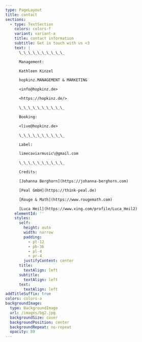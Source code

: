 ```yaml
---
type: PageLayout
title: contact
sections:
  - type: TextSection
    colors: colors-f
    variant: variant-a
    title: contact information
    subtitle: Get in touch with us <3
    text: |
      \_\_\_\_\_\_\_\_\_\_

      Management:

      Kathleen Kinzel

      hopkinz.MANAGEMENT & MARKETING

      <info@hopkinz.de>

      <https://hopkinz.de/>

      \_\_\_\_\_\_\_\_\_\_

      Booking:

      <live@hopkinz.de>

      \_\_\_\_\_\_\_\_\_\_

      Label:

      limecaviarmusic\@gmail.com

      \_\_\_\_\_\_\_\_\_\_

      Credits:

      [Johanna Berghorn](https://johanna-berghorn.com)

      [Peal GmbH](https://think-peal.de)

      [Rouge & Math](https://www.rougemath.com)

      [Luca Heil](https://www.xing.com/profile/Luca_Heil2)
    elementId: ''
    styles:
      self:
        height: auto
        width: narrow
        padding:
          - pt-12
          - pb-36
          - pl-4
          - pr-4
        justifyContent: center
      title:
        textAlign: left
      subtitle:
        textAlign: left
      text:
        textAlign: left
addTitleSuffix: true
colors: colors-a
backgroundImage:
  type: BackgroundImage
  url: /images/bg2.jpg
  backgroundSize: cover
  backgroundPosition: center
  backgroundRepeat: no-repeat
  opacity: 80
---
```

